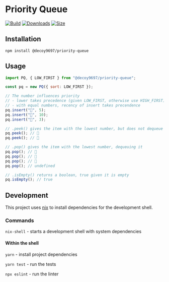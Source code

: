 # Priority Queue

[![Build][build-badge]][build]
[![Downloads][downloads-badge]][downloads]
[![Size][size-badge]][size]

## Installation

```
npm install @decoy9697/priority-queue
```

## Usage

```js
import PQ, { LOW_FIRST } from "@decoy9697/priority-queue";

const pq = new PQ({ sort: LOW_FIRST });

// The number influences priority
// - lower takes precedence (given LOW_FIRST, otherwise use HIGH_FIRST)
// - with equal numbers, recency of insert takes precendence
pq.insert("🌵", 5);
pq.insert("🌿", 10);
pq.insert("🌴", 3);

// .peek() gives the item with the lowest number, but does not dequeue it
pq.peek(); // 🌴
pq.peek(); // 🌴

// .pop() gives the item with the lowest number, dequeuing it
pq.pop(); // 🌴
pq.pop(); // 🌵
pq.pop(); // 🌿
pq.pop(); // undefined

// .isEmpty() returns a boolean, true given it is empty
pq.isEmpty(); // true
```

## Development

This project uses [nix](https://nixos.org/) to install dependencies for the development shell.

### Commands

`nix-shell` - starts a development shell with system dependencies

#### Within the shell

`yarn` - install project dependencies

`yarn test` - run the tests

`npx eslint` - run the linter

<!-- Definitions -->

[build-badge]: https://github.com/craigdallimore/priority-queue/workflows/main/badge.svg
[build]: https://github.com/craigdallimore/priority-queue/actions
[downloads-badge]: https://img.shields.io/npm/dm/@decoy9697/priority-queue.svg
[downloads]: https://www.npmjs.com/package/@decoy9697/priority-queue
[size-badge]: https://img.shields.io/bundlephobia/minzip/@decoy9697/priority-queue.svg
[size]: https://bundlephobia.com/result?p=@decoy9697/priority-queue
